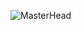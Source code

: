 ![MasterHead](https://i.graphicmama.com/blog/wp-content/uploads/2016/12/06090832/galshir-pen-tool-creation.gif)
<h3 align="left"></h3>

<p align="left">
</p>

